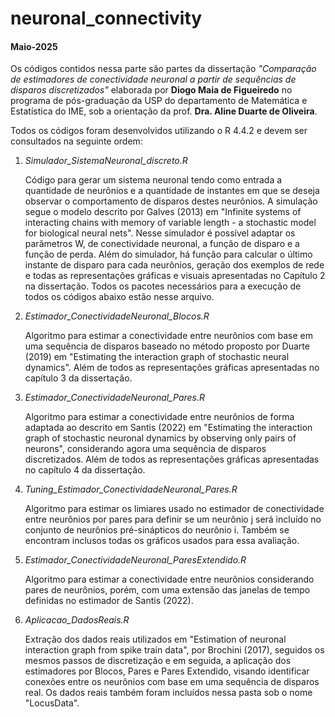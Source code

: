 # neuronal_connectivity
#### Maio-2025

Os códigos contidos nessa parte são partes da dissertação *"Comparação de estimadores de conectividade neuronal a partir de sequências de disparos discretizados"* elaborada por **Diogo Maia de Figueiredo** no programa de pós-graduação da USP do departamento de Matemática e Estatística do IME, sob a orientação da prof. **Dra. Aline Duarte de Oliveira**.

Todos os códigos foram desenvolvidos utilizando o R 4.4.2 e devem ser consultados na seguinte ordem:

1. *Simulador_SistemaNeuronal_discreto.R*

   Código para gerar um sistema neuronal tendo como entrada a quantidade de neurônios e a quantidade de instantes em que se deseja observar o comportamento de disparos destes neurônios. A simulação segue o modelo descrito por Galves (2013) em "Infinite systems of interacting chains with memory of variable length - a stochastic model for biological neural nets". Nesse simulador é possível adaptar os parâmetros W, de conectividade neuronal, a função de disparo e a função de perda. Além do simulador, há função para calcular o último instante de disparo para cada neurônios, geração dos exemplos de rede e todas as representações gráficas e visuais apresentadas no Capítulo 2 na dissertação.
   Todos os pacotes necessários para a execução de todos os códigos abaixo estão nesse arquivo.

2. *Estimador_ConectividadeNeuronal_Blocos.R*
   
   Algoritmo para estimar a conectividade entre neurônios com base em uma sequência de disparos baseado no método proposto por Duarte (2019) em "Estimating the interaction graph of stochastic neural dynamics". Além de todos as representações gráficas apresentadas no capítulo 3 da dissertação.

3. *Estimador_ConectividadeNeuronal_Pares.R*
   
   Algoritmo para estimar a conectividade entre neurônios de forma adaptada ao descrito em Santis (2022) em "Estimating the interaction graph of stochastic neuronal dynamics by observing only pairs of neurons", considerando agora uma sequência de disparos discretizados. Além de todos as representações gráficas apresentadas no capítulo 4 da dissertação.

4. *Tuning_Estimador_ConectividadeNeuronal_Pares.R*
   
   Algoritmo para estimar os limiares usado no estimador de conectividade entre neurônios por pares para definir se um neurônio j será incluído no conjunto de neurônios pré-sinápticos do neurônio i. Também se encontram inclusos todas os gráficos usados para essa avaliação.

5. *Estimador_ConectividadeNeuronal_ParesExtendido.R*
   
    Algoritmo para estimar a conectividade entre neurônios considerando pares de neurônios, porém, com uma extensão das janelas de tempo definidas no estimador de Santis (2022).
   
6. *Aplicacao_DadosReais.R*
   
   Extração dos dados reais utilizados em  "Estimation of neuronal interaction graph from spike train data", por Brochini (2017), seguidos os mesmos passos de discretização e em seguida, a aplicação dos estimadores por Blocos, Pares e Pares Extendido, visando identificar conexões entre os neurônios com base em uma sequência de disparos real. Os dados reais também foram incluídos nessa pasta sob o nome "LocusData".
